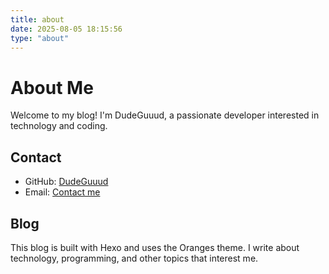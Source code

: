 ```yaml
---
title: about
date: 2025-08-05 18:15:56
type: "about"
---
```


# About Me

Welcome to my blog! I'm DudeGuuud, a passionate developer interested in technology and coding.

## Contact

- GitHub: [DudeGuuud](https://github.com/DudeGuuud)
- Email: [Contact me](mailto:your-email@example.com)

## Blog

This blog is built with Hexo and uses the Oranges theme. I write about technology, programming, and other topics that interest me.
